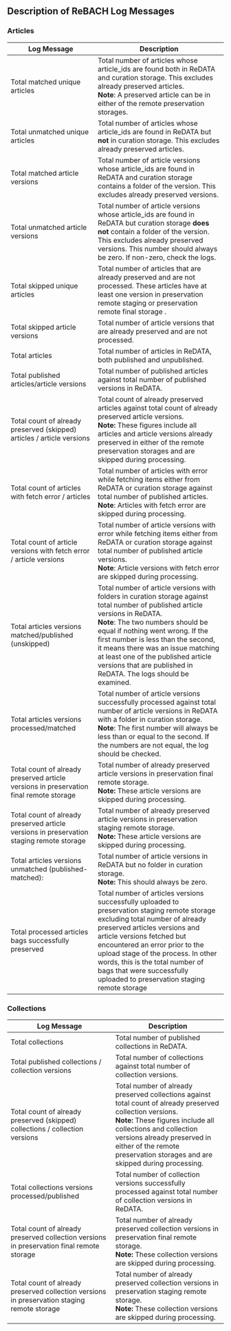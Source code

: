 ## Description of ReBACH Log Messages

### Articles

| Log Message                                                                              | Description                                                                                                                                                                                                                                                                                                                                                                                       |
|------------------------------------------------------------------------------------------|---------------------------------------------------------------------------------------------------------------------------------------------------------------------------------------------------------------------------------------------------------------------------------------------------------------------------------------------------------------------------------------------------|
| Total matched unique articles                                                            | Total number of articles whose article_ids are found both in ReDATA and curation storage. This excludes already preserved articles. <br/>**Note**: A preserved article can be in either of the remote preservation storages.                                                                                                                                                                      | 
| Total unmatched unique articles                                                          | Total number of articles whose article_ids are found in ReDATA but **not** in curation storage. This excludes already preserved articles.                                                                                                                                                                                                                                                         |
| Total matched article versions                                                           | Total number of article versions whose article_ids are found in ReDATA and curation storage contains a folder of the version. This excludes already preserved versions.                                                                                                                                                                                                                           |
| Total unmatched article versions                                                         | Total number of article versions whose article_ids are found in ReDATA but curation storage **does not** contain a folder of the version. This excludes already preserved versions. This number should always be zero. If non-zero, check the logs.                                                                                                                                               |
| Total skipped unique articles                                                            | Total number of articles that are already preserved and are not processed. These articles have at least one version in preservation remote staging or preservation remote final storage .                                                                                                                                                                                                         |
| Total skipped article versions                                                           | Total number of article versions that are already preserved and are not processed.                                                                                                                                                                                                                                                                                                                |
| Total articles                                                                           | Total number of articles in ReDATA, both published and unpublished.                                                                                                                                                                                                                                                                                                                               |
| Total published articles/article versions                                                | Total number of published articles against total number of published versions in ReDATA.                                                                                                                                                                                                                                                                                                          |
| Total count of already preserved (skipped) articles / article versions                   | Total count of already preserved articles against total count of already preserved article versions. <br/>**Note:** These figures include all articles and article versions already preserved in either of the remote preservation storages and are skipped during processing.                                                                                                                    |
| Total count of articles with fetch error / articles                                      | Total number of articles with error while fetching items either from ReDATA or curation storage against total number of published articles. <br/>**Note**: Articles with fetch error are skipped during processing.                                                                                                                                                                               |
| Total count of article versions with fetch error / article versions                      | Total number of article versions with error while fetching items either from ReDATA or curation storage against total number of published article versions. <br/>**Note**: Article versions with fetch error are skipped during processing.                                                                                                                                                       |
| Total articles versions matched/published (unskipped)                                    | Total number of article versions with folders in curation storage against total number of published article versions in ReDATA. <br/>**Note**: The two numbers should be equal if nothing went wrong. If the first number is less than the second, it means there was an issue matching at least one of the published article versions that are published in ReDATA. The logs should be examined. |
| Total articles versions processed/matched                                                | Total number of article versions successfully processed against total number of article versions in ReDATA with a folder in curation storage. <br/>**Note**: The first number will always be less than or equal to the second. If the numbers are not equal, the log should be checked.                                                                                                           |
| Total count of already preserved article versions in preservation final remote storage   | Total number of already preserved article versions in preservation final remote storage. <br/>**Note:** These article versions are skipped during processing.                                                                                                                                                                                                                                     |
| Total count of already preserved article versions in preservation staging remote storage | Total number of already preserved article versions in preservation staging remote storage. <br/>**Note:** These article versions are skipped during processing.                                                                                                                                                                                                                                   |
| Total articles versions unmatched (published-matched):                                   | Total number of article versions in ReDATA but no folder in curation storage. <br/>**Note:** This should always be zero.                                                                                                                                                                                                                                                                          |
| Total processed articles bags successfully preserved                                     | Total number of articles versions successfully uploaded to preservation staging remote storage excluding total number of already preserved articles versions and article versions fetched but encountered an error prior to the upload stage of the process. In other words, this is the total number of bags that were successfully uploaded to preservation staging remote storage              |

### Collections

| Log Message                                                                                 | Description                                                                                                                                                                                                                                                                                   |
|---------------------------------------------------------------------------------------------|-----------------------------------------------------------------------------------------------------------------------------------------------------------------------------------------------------------------------------------------------------------------------------------------------|
| Total collections                                                                           | Total number of published collections in ReDATA.                                                                                                                                                                                                                                              |
| Total published collections / collection versions                                           | Total number of collections against total number of collection versions.                                                                                                                                                                                                                      |
| Total count of already preserved (skipped) collections / collection versions                | Total number of already preserved collections against total count of already preserved collection versions. <br/>**Note:** These figures include all collections and collection versions already preserved in either of the remote preservation storages and are skipped during processing.   |
| Total collections versions processed/published                                              | Total number of collection versions successfully processed against total number of collection versions in ReDATA.                                                                                                                                                                             |
| Total count of already preserved collection versions in preservation final remote storage   | Total number of already preserved collection versions in preservation final remote storage. <br/>**Note:** These collection versions are skipped during processing.                                                                                                                           |
| Total count of already preserved collection versions in preservation staging remote storage | Total number of already preserved collection versions in preservation staging remote storage. <br/>**Note:** These collection versions are skipped during processing.                                                                                                                         |
